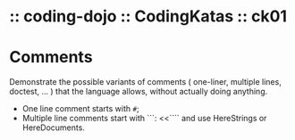 :: coding-dojo :: CodingKatas :: ck01
=====================================

# Comments

Demonstrate the possible variants of comments ( one-liner, multiple lines, doctest, ... ) that the language allows, without actually doing anything.

- One line comment starts with ```#```;
- Multiple line comments start with ```: <<```` and use HereStrings or HereDocuments.
